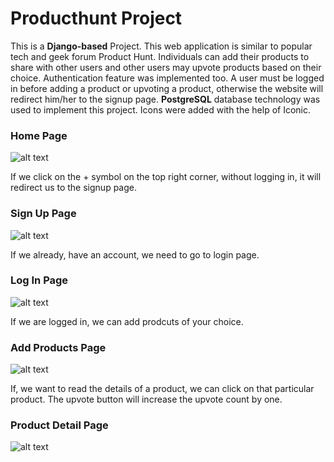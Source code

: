 # Producthunt Project

This is a **Django-based** Project. This web application is similar to popular tech and geek forum Product Hunt. Individuals can add their products to share with other users and other users may upvote products based on their choice. Authentication feature was implemented too. A user must be logged in before adding a product or upvoting a product, otherwise the website will redirect him/her to the signup page. **PostgreSQL** database technology was used to implement this project. Icons were added with the help of Iconic.  

### Home Page
![alt text](https://i.imgur.com/Q2Qrs2x.png)

If we click on the + symbol on the top right corner, without logging in, it will redirect us to the signup page.

### Sign Up Page
![alt text](https://i.imgur.com/bSW8gyR.png)

If we already, have an account, we need to go to login page.

### Log In Page
![alt text](https://i.imgur.com/QSHPY6r.png)

If we are logged in, we can add prodcuts of your choice.

### Add Products Page
![alt text](https://i.imgur.com/0ZAYhh9.png)

If, we want to read the details of a product, we can click on that particular product. The upvote button will increase the upvote count by one.

### Product Detail Page
![alt text](https://i.imgur.com/fIbsON1.png)
